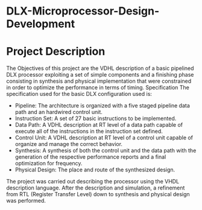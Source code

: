 # DLX-Microprocessor-Design-Development 
# Project Description 
The Objectives of this project are the VDHL description of a basic pipelined DLX processor
exploiting a set of simple components and a finishing phase consisting in synthesis and physical
implementation that were constrained in order to optimize the performance in terms of timing.
Specification
The specification used for the basic DLX configuration used is:
* Pipeline: The architecture is organized with a five staged pipeline data path and an hardwired
control unit.
* Instruction Set: A set of 27 basic instructions to be implemented.
* Data Path: A VDHL description at RT level of a data path capable of execute all of the
instructions in the instruction set defined.
* Control Unit: A VDHL description at RT level of a control unit capable of organize and
manage the correct behavior.
* Synthesis: A synthesis of both the control unit and the data path with the generation of the
respective performance reports and a final optimization for frequency.
* Physical Design: The place and route of the synthesized design.

The project was carried out describing the processor using the VHDL description language. After the
description and simulation, a refinement from RTL (Register Transfer Level) down to synthesis and
physical design was performed.
